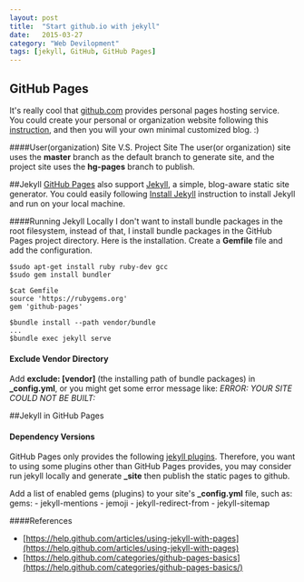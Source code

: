 ```yaml
---
layout: post
title:  "Start github.io with jekyll"
date:   2015-03-27
category: "Web Devilopment"
tags: [jekyll, GitHub, GitHub Pages]
---
```


## GitHub Pages
It's really cool that [github.com](http://github.com) provides personal pages hosting service.
You could create your personal or organization website following this [instruction](http://pages.github.com), and then you will your own minimal customized blog. :)

####User(organization) Site V.S. Project Site
The user(or organization) site uses the **master** branch as the default branch to generate site, and the project site uses the **hg-pages** branch to publish.


##Jekyll
[GitHub Pages](http://pages.github.com) also support [Jekyll](http://jekyllrb.com/), a simple, blog-aware static site generator. You could easily following [Install Jekyll](https://help.github.com/articles/using-jekyll-with-pages/#installing-jekyll) instruction to install Jekyll and run on your local machine.

####Running Jekyll Locally
I don't want to install bundle packages in the root filesystem, instead of that, I install bundle packages in the GitHub Pages project directory. Here is the installation. Create a **Gemfile** file and add the configuration.

    $sudo apt-get install ruby ruby-dev gcc
    $sudo gem install bundler

    $cat Gemfile
    source 'https://rubygems.org'
    gem 'github-pages'

    $bundle install --path vendor/bundle
    ...
    $bundle exec jekyll serve

#### Exclude Vendor Directory
Add **exclude: [vendor]** (the installing path of bundle packages) in **_config.yml**, or you might get some error message like: *ERROR: YOUR SITE COULD NOT BE BUILT:*


##Jekyll in GitHub Pages

#### Dependency Versions

GitHub Pages only provides the following [jekyll plugins](https://pages.github.com/versions/). Therefore, you want to using some plugins other than GitHub Pages provides,  you may consider run jekyll locally and  generate **_site**   then publish the static pages to github.

Add a list of enabled gems (plugins) to your site's **_config.yml** file, such as:
    gems:
    - jekyll-mentions
    - jemoji
    - jekyll-redirect-from
    - jekyll-sitemap

####References
* [https://help.github.com/articles/using-jekyll-with-pages](https://help.github.com/articles/using-jekyll-with-pages)
* [https://help.github.com/categories/github-pages-basics](https://help.github.com/categories/github-pages-basics/)
